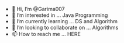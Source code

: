 - 👋 Hi, I’m @Garima007
- 👀 I’m interested in ... Java Programming 
- 🌱 I’m currently learning ... DS and Algorithm 
- 💞️ I’m looking to collaborate on ... Algorithms 
- 📫 How to reach me ... HERE

<!---
Garima007/Garima007 is a ✨ special ✨ repository because its `README.md` (this file) appears on your GitHub profile.
You can click the Preview link to take a look at your changes.
--->
